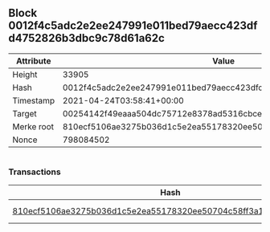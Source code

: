 ## Block 0012f4c5adc2e2ee247991e011bed79aecc423dfd4752826b3dbc9c78d61a62c

Attribute | Value
--- | ---
Height | 33905
Hash | 0012f4c5adc2e2ee247991e011bed79aecc423dfd4752826b3dbc9c78d61a62c
Timestamp | 2021-04-24T03:58:41+00:00
Target | 00254142f49eaaa504dc75712e8378ad5316cbcead634704b3734b6271167cc4
Merke root | 810ecf5106ae3275b036d1c5e2ea55178320ee50704c58ff3a1ceea6a5454033
Nonce | 798084502

```

```

### Transactions

Hash | Amount
--- | ---
[810ecf5106ae3275b036d1c5e2ea55178320ee50704c58ff3a1ceea6a5454033](810ecf5106ae3275b036d1c5e2ea55178320ee50704c58ff3a1ceea6a5454033.md) | 10.00000000 SKEPTI 
